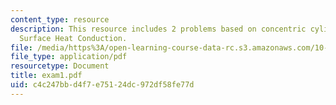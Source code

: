 ```yaml
---
content_type: resource
description: This resource includes 2 problems based on concentric cylinders, and
  Surface Heat Conduction.
file: /media/https%3A/open-learning-course-data-rc.s3.amazonaws.com/10-302-transport-processes-fall-2004/c4c247bbd4f7e75124dc972df58fe77d_exam1.pdf
file_type: application/pdf
resourcetype: Document
title: exam1.pdf
uid: c4c247bb-d4f7-e751-24dc-972df58fe77d
---
```

